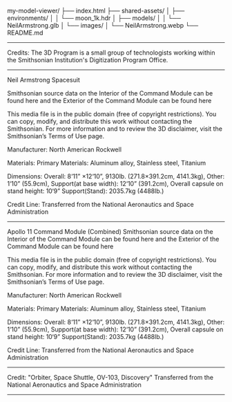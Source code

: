 my-model-viewer/
├── index.html
├── shared-assets/
│ ├── environments/
│ │ └── moon_1k.hdr
│ ├── models/
│ │ └── NeilArmstrong.glb
│ └── images/
│ └── NeilArmstrong.webp
└── README.md

---

Credits: The 3D Program is a small group of technologists working within the Smithsonian Institution's Digitization Program Office.

---

Neil Armstrong Spacesuit

Smithsonian source data on the Interior of the Command Module can be found here and the Exterior of the Command Module can be found here

This media file is in the public domain (free of copyright restrictions). You can copy, modify, and distribute this work without contacting the Smithsonian. For more information and to review the 3D disclaimer, visit the Smithsonian’s Terms of Use page.

Manufacturer: North American Rockwell

Materials: Primary Materials: Aluminum alloy, Stainless steel, Titanium

Dimensions: Overall: 8‘11” ×12‘10”, 9130lb. (271.8×391.2cm, 4141.3kg), Other: 1‘10” (55.9cm), Support(at base width): 12‘10” (391.2cm), Overall capsule on stand height: 10‘9” Support(Stand): 2035.7kg (4488lb.)

Credit Line: Transferred from the National Aeronautics and Space Administration

---

Apollo 11 Command Module (Combined)
Smithsonian source data on the Interior of the Command Module can be found here and the Exterior of the Command Module can be found here

This media file is in the public domain (free of copyright restrictions). You can copy, modify, and distribute this work without contacting the Smithsonian. For more information and to review the 3D disclaimer, visit the Smithsonian’s Terms of Use page.

Manufacturer: North American Rockwell

Materials: Primary Materials: Aluminum alloy, Stainless steel, Titanium

Dimensions: Overall: 8‘11” ×12‘10”, 9130lb. (271.8×391.2cm, 4141.3kg), Other: 1‘10” (55.9cm), Support(at base width): 12‘10” (391.2cm), Overall capsule on stand height: 10‘9” Support(Stand): 2035.7kg (4488lb.)

Credit Line: Transferred from the National Aeronautics and Space Administration

---

Credit: "Orbiter, Space Shuttle, OV-103, Discovery" Transferred from the National Aeronautics and Space Administration

---
